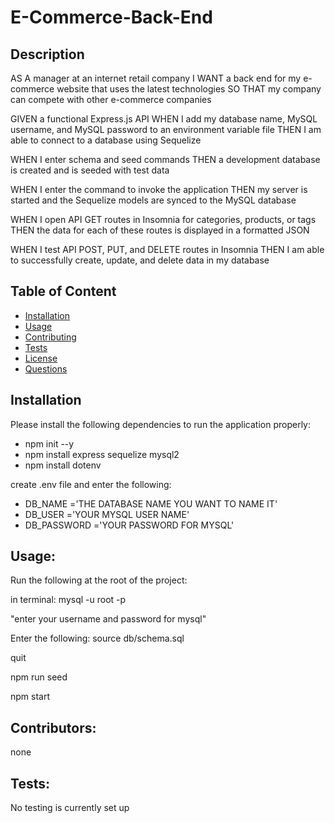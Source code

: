 # E-Commerce-Back-End

## Description

AS A manager at an internet retail company
I WANT a back end for my e-commerce website that uses the latest technologies
SO THAT my company can compete with other e-commerce companies

GIVEN a functional Express.js API
WHEN I add my database name, MySQL username, and MySQL password to an environment variable file
THEN I am able to connect to a database using Sequelize

WHEN I enter schema and seed commands
THEN a development database is created and is seeded with test data

WHEN I enter the command to invoke the application
THEN my server is started and the Sequelize models are synced to the MySQL database

WHEN I open API GET routes in Insomnia for categories, products, or tags
THEN the data for each of these routes is displayed in a formatted JSON

WHEN I test API POST, PUT, and DELETE routes in Insomnia
THEN I am able to successfully create, update, and delete data in my database

## Table of Content

- [Installation](#Installation)
- [Usage](#Usage)
- [Contributing](#Contributing)
- [Tests](#Tests)
- [License](#License)
- [Questions](#Questions)

## Installation

Please install the following dependencies to run the application properly:

- npm init --y
- npm install express sequelize mysql2
- npm install dotenv

create .env file and enter the following:

- DB_NAME ='THE DATABASE NAME YOU WANT TO NAME IT'
- DB_USER ='YOUR MYSQL USER NAME'
- DB_PASSWORD ='YOUR PASSWORD FOR MYSQL'


## Usage:

Run the following at the root of the project:

in terminal:
mysql -u root -p

"enter your username and password for mysql"

Enter the following:
source db/schema.sql

quit

npm run seed

npm start

## Contributors:

none

## Tests:

No testing is currently set up


